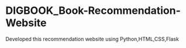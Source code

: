 # DIGBOOK_Book-Recommendation-Website
Developed this recommendation website using Python,HTML,CSS,Flask
